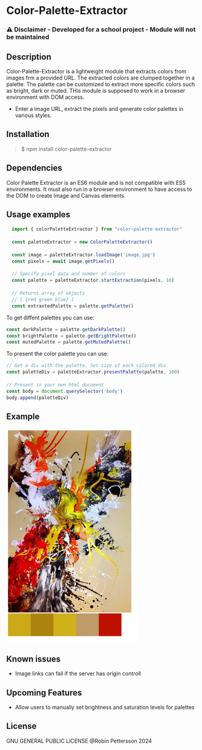 # Color-Palette-Extractor
### ⚠️ Disclaimer - Developed for a school project - Module will not be maintained

## Description
Color-Palette-Extractor is a lightweight module that extracts colors from images frm a provided URL. The extracted colors are clumped together in a palette. The palette can be customized to extract more specific colors such as bright, dark or muted. 
THis module is supposed to work in a browser environment with DOM access.


- Enter a image URL, extract the pixels and generate color palettes in various styles.


## Installation
 > $ npm install color-palette-extractor
  

 ## Dependencies
 Color Palette Extractor is an ES6 module and is not compatible with ES5 environments.
 It must also run in a browser environment to have access to the DOM to create Image and Canvas elements.

## Usage examples

```javascript
  import { colorPaletteExtractor } from "color-palette-extractor"

  const paletteExtractor = new ColorPaletteExtractor()

  const image = paletteExtractor.loadImage('image.jpg')
  const pixels = await image.getPixels()
  
  // Specify pixel data and number of colors
  const palette = paletteExtractor.startExtraction(pixels, 10)

  // Returns array of objects
  // [ {red green blue} ]
  const extraxtedPalette = palette.getPalette()
```
To get diffent palettes you can use:

```javascript
const darkPalette = palette.getDarkPalette()
const brightPalette = palette.getBrightPalette()
const mutedPalette = palette.getMutedPalette()
```

To present the color palette you can use:

```javascript
// Get a div with the palette. Set size of each colored div
const paletteDiv = paletteExtractor.presentPalette(palette, 100)

// Present in your own html document
const body = document.querySelector('body')
body.append(paletteDiv)
```

## Example
![example](.readme/example.PNG)

## Known issues
- Image links can fail if the server has origin controll

## Upcoming Features
- Allow users to manually set brightness and saturation levels for palettes

## License
GNU GENERAL PUBLIC LICENSE
@Robin Pettersson 2024


